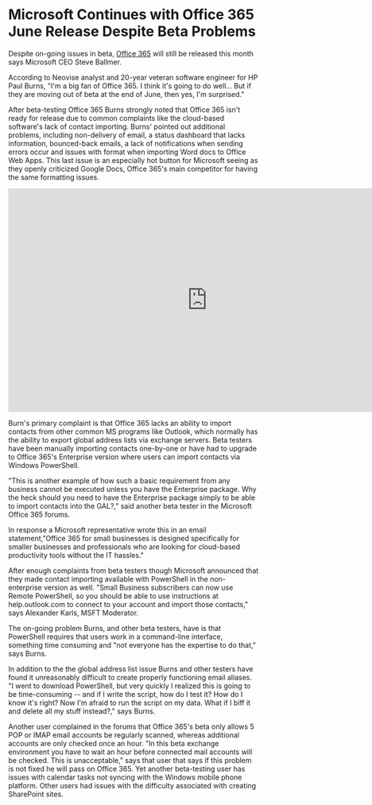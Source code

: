 # Microsoft Continues with Office 365 June Release Despite Beta Problems

Despite on-going issues in beta, <a href="http://office365.com/">Office 365</a> will still be released this month says Microsoft CEO Steve Ballmer. 

According to Neovise analyst and 20-year veteran software engineer for HP Paul Burns, "I'm a big fan of Office 365. I think it's going to do well... But if they are moving out of beta at the end of June, then yes, I'm surprised."

After beta-testing Office 365 Burns strongly noted that Office 365 isn't ready for release due to common complaints like the cloud-based software's lack of contact importing. Burns' pointed out additional problems, including non-delivery of email, a status dashboard that lacks information, bounced-back emails, a lack of notifications when sending errors occur and issues with format when importing Word docs to Office Web Apps. This last issue is an especially hot button for Microsoft seeing as they openly criticized Google Docs, Office 365's main competitor for having the same formatting issues.

<iframe width="800" height="450" src="https://www.youtube.com/embed/7SGp9pA9cAY" title="YouTube video player" frameborder="0" allow="accelerometer; autoplay; clipboard-write; encrypted-media; gyroscope; picture-in-picture; web-share" referrerpolicy="strict-origin-when-cross-origin" allowfullscreen></iframe>

Burn's primary complaint is that Office 365 lacks an ability to import contacts from other common MS programs like Outlook, which normally has the ability to export global address lists via exchange servers. Beta testers have been manually importing contacts one-by-one or have had to upgrade to Office 365's Enterprise version where users can import contacts via Windows PowerShell. 

"This is another example of how such a basic requirement from any business cannot be executed unless you have the Enterprise package. Why the heck should you need to have the Enterprise package simply to be able to import contacts into the GAL?," said another beta tester in the Microsoft Office 365 forums. 

In response a Microsoft representative wrote this in an email statement,"Office 365 for small businesses is designed specifically for smaller businesses and professionals who are looking for cloud-based productivity tools without the IT hassles."

After enough complaints from beta testers though Microsoft announced that they made contact importing available with PowerShell in the non-enterprise version as well. "Small Business subscribers can now use Remote PowerShell, so you should be able to use instructions at help.outlook.com to connect to your account and import those contacts," says Alexander Karls, MSFT Moderator. 

The on-going problem Burns, and other beta testers, have is that PowerShell requires that users work in a command-line interface, something time consuming and "not everyone has the expertise to do that," says Burns.

In addition to the the global address list issue Burns and other testers have found it unreasonably difficult to create properly functioning email aliases. "I went to download PowerShell, but very quickly I realized this is going to be time-consuming -- and if I write the script, how do I test it? How do I know it's right? Now I'm afraid to run the script on my data. What if I biff it and delete all my stuff instead?," says Burns.

Another user complained in the forums that Office 365's beta only allows 5 POP or IMAP email accounts be regularly scanned, whereas additional accounts are only checked once an hour. "In this beta exchange environment you have to wait an hour before connected mail accounts will be checked. This is unacceptable," says that user that says if this problem is not fixed he will pass on Office 365. Yet another beta-testing user has issues with calendar tasks not syncing with the Windows mobile phone platform. Other users had issues with the difficulty associated with creating SharePoint sites.
